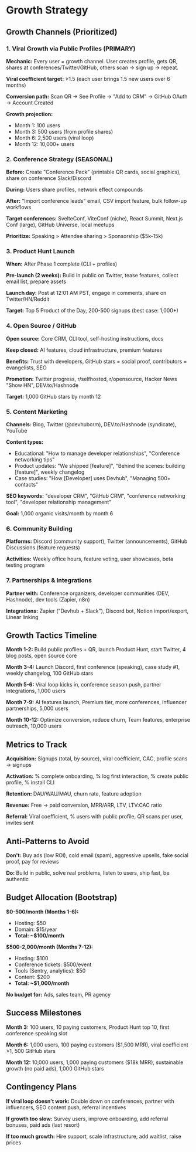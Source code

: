 # Growth Strategy

## Growth Channels (Prioritized)

### 1. Viral Growth via Public Profiles (PRIMARY)

**Mechanic:** Every user = growth channel. User creates profile, gets
QR, shares at conferences/Twitter/GitHub, others scan → sign up →
repeat.

**Viral coefficient target:** >1.5 (each user brings 1.5 new users
over 6 months)

**Conversion path:** Scan QR → See Profile → "Add to CRM" → GitHub
OAuth → Account Created

**Growth projection:**

- Month 1: 100 users
- Month 3: 500 users (from profile shares)
- Month 6: 2,500 users (viral loop)
- Month 12: 10,000+ users

### 2. Conference Strategy (SEASONAL)

**Before:** Create "Conference Pack" (printable QR cards, social
graphics), share on conference Slack/Discord

**During:** Users share profiles, network effect compounds

**After:** "Import conference leads" email, CSV import feature, bulk
follow-up workflows

**Target conferences:** SvelteConf, ViteConf (niche), React Summit,
Next.js Conf (large), GitHub Universe, local meetups

**Prioritize:** Speaking > Attendee sharing > Sponsorship ($5k-15k)

### 3. Product Hunt Launch

**When:** After Phase 1 complete (CLI + profiles)

**Pre-launch (2 weeks):** Build in public on Twitter, tease features,
collect email list, prepare assets

**Launch day:** Post at 12:01 AM PST, engage in comments, share on
Twitter/HN/Reddit

**Target:** Top 5 Product of the Day, 200-500 signups (best case:
1,000+)

### 4. Open Source / GitHub

**Open source:** Core CRM, CLI tool, self-hosting instructions, docs

**Keep closed:** AI features, cloud infrastructure, premium features

**Benefits:** Trust with developers, GitHub stars = social proof,
contributors = evangelists, SEO

**Promotion:** Twitter progress, r/selfhosted, r/opensource, Hacker
News "Show HN", DEV.to/Hashnode

**Target:** 1,000 GitHub stars by month 12

### 5. Content Marketing

**Channels:** Blog, Twitter (@devhubcrm), DEV.to/Hashnode (syndicate),
YouTube

**Content types:**

- Educational: "How to manage developer relationships", "Conference
  networking tips"
- Product updates: "We shipped [feature]", "Behind the scenes:
  building [feature]", weekly changelog
- Case studies: "How [Developer] uses Devhub", "Managing 500+
  contacts"

**SEO keywords:** "developer CRM", "GitHub CRM", "conference
networking tool", "developer relationship management"

**Goal:** 1,000 organic visits/month by month 6

### 6. Community Building

**Platforms:** Discord (community support), Twitter (announcements),
GitHub Discussions (feature requests)

**Activities:** Weekly office hours, feature voting, user showcases,
beta testing program

### 7. Partnerships & Integrations

**Partner with:** Conference organizers, developer communities (DEV,
Hashnode), dev tools (Zapier, n8n)

**Integrations:** Zapier ("Devhub + Slack"), Discord bot, Notion
import/export, Linear linking

## Growth Tactics Timeline

**Month 1-2:** Build public profiles + QR, launch Product Hunt, start
Twitter, 4 blog posts, open source core

**Month 3-4:** Launch Discord, first conference (speaking), case study
#1, weekly changelog, 100 GitHub stars

**Month 5-6:** Viral loop kicks in, conference season push, partner
integrations, 1,000 users

**Month 7-9:** AI features launch, Premium tier, more conferences,
influencer partnerships, 5,000 users

**Month 10-12:** Optimize conversion, reduce churn, Team features,
enterprise outreach, 10,000 users

## Metrics to Track

**Acquisition:** Signups (total, by source), viral coefficient, CAC,
profile scans → signups

**Activation:** % complete onboarding, % log first interaction, %
create public profile, % install CLI

**Retention:** DAU/WAU/MAU, churn rate, feature adoption

**Revenue:** Free → paid conversion, MRR/ARR, LTV, LTV:CAC ratio

**Referral:** Viral coefficient, % users with public profile, QR scans
per user, invites sent

## Anti-Patterns to Avoid

**Don't:** Buy ads (low ROI), cold email (spam), aggressive upsells,
fake social proof, pay for reviews

**Do:** Build in public, solve real problems, listen to users, ship
fast, be authentic

## Budget Allocation (Bootstrap)

**$0-500/month (Months 1-6):**

- Hosting: $50
- Domain: $15/year
- **Total: ~$100/month**

**$500-2,000/month (Months 7-12):**

- Hosting: $100
- Conference tickets: $500/event
- Tools (Sentry, analytics): $50
- Content: $200
- **Total: ~$1,000/month**

**No budget for:** Ads, sales team, PR agency

## Success Milestones

**Month 3:** 100 users, 10 paying customers, Product Hunt top 10,
first conference speaking slot

**Month 6:** 1,000 users, 100 paying customers ($1,500 MRR), viral
coefficient >1, 500 GitHub stars

**Month 12:** 10,000 users, 1,000 paying customers ($18k MRR),
sustainable growth (no paid ads), 1,000 GitHub stars

## Contingency Plans

**If viral loop doesn't work:** Double down on conferences, partner
with influencers, SEO content push, referral incentives

**If growth too slow:** Survey users, improve onboarding, add referral
bonuses, paid ads (last resort)

**If too much growth:** Hire support, scale infrastructure, add
waitlist, raise prices
